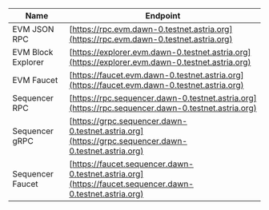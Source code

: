 | Name | Endpoint |
|---|---|
| EVM JSON RPC | [https://rpc.evm.dawn-0.testnet.astria.org](https://rpc.evm.dawn-0.testnet.astria.org) |
| EVM Block Explorer | [https://explorer.evm.dawn-0.testnet.astria.org](https://explorer.evm.dawn-0.testnet.astria.org) |
| EVM Faucet | [https://faucet.evm.dawn-0.testnet.astria.org](https://faucet.evm.dawn-0.testnet.astria.org) |
| Sequencer RPC | [https://rpc.sequencer.dawn-0.testnet.astria.org](https://rpc.sequencer.dawn-0.testnet.astria.org) |
| Sequencer gRPC | [https://grpc.sequencer.dawn-0.testnet.astria.org](https://grpc.sequencer.dawn-0.testnet.astria.org) |
| Sequencer Faucet | [https://faucet.sequencer.dawn-0.testnet.astria.org](https://faucet.sequencer.dawn-0.testnet.astria.org) |
